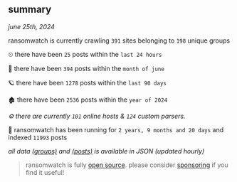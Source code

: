 
## summary
_june 25th, 2024_

ransomwatch is currently crawling `391` sites belonging to `198` unique groups

⏲ there have been `25` posts within the `last 24 hours`

🦈 there have been `394` posts within the `month of june`

🪐 there have been `1278` posts within the `last 90 days`

🏚 there have been `2536` posts within the `year of 2024`

_⚙️ there are currently `101` online hosts & `124` custom parsers._

🦕 ransomwatch has been running for `2 years, 9 months and 20 days` and indexed `11993` posts

_all data  [(groups)](http://ransomwhat.telemetry.ltd/groups) and [(posts)](http://ransomwhat.telemetry.ltd/posts) is available in JSON (updated hourly)_

> ransomwatch is fully [open source](https://github.com/joshhighet/ransomwatch#ransomwatch--). please consider [sponsoring](https://github.com/sponsors/joshhighet) if you find it useful!
